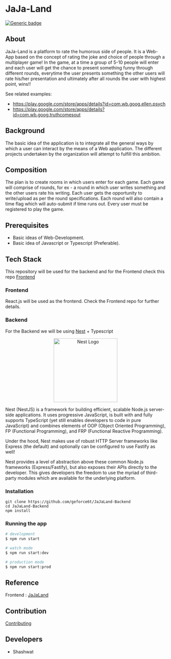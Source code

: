 # JaJa-Land
[![Generic badge](https://img.shields.io/badge/Stage-development-<COLOR>.svg)](https://shields.io/)

## About

JaJa-Land is a platform to rate the humorous side of people. It is a Web-App based on the concept of rating the joke and choice of people through a multiplayer game! In the game, at a time a group of 5-10 people will enter and each user will get the chance to present something funny through different rounds, everytime the user presents something the other users will rate his/her presentation and ultimately after all rounds the user with highest point, wins!!

See related examples:

* <https://play.google.com/store/apps/details?id=com.wb.goog.ellen.psych>
* <https://play.google.com/store/apps/details?id=com.wb.goog.truthcomesout>

## Background
The basic idea of the application is to integrate all the general ways by which a user can interact by the means of a Web application. The different projects undertaken by the organization will attempt to fulfill this ambition.

## Composition
The plan is to create rooms in which users enter for each game. Each game will comprise of rounds, for ex - a round in which user writes something and the other users rate his writing. Each user gets the opportunity to write/upload as per the round specifications. Each round will also contain a time flag which will auto-submit if time runs out. Every user must be registered to play the game.

## Prerequisites

* Basic ideas of Web-Development.
* Basic idea of Javascript or Typescript (Preferable).

  
## Tech Stack

This repository will be used for the backend and for the Frontend check this repo [Frontend](https://github.com/geforce6t/JaJaLand-Frontend)

### Frontend
React.js will be used as the frontend.
Check the Frontend repo for further details.

### Backend
For the Backend we will be using [Nest](https://github.com/nestjs/nest) + Typescript

<p align="center">
  <a href="http://nestjs.com/" target="blank"><img src="https://nestjs.com/img/logo_text.svg" width="200" alt="Nest Logo" /></a>
</p>

Nest (NestJS) is a framework for building efficient, scalable Node.js server-side applications. It uses progressive JavaScript, is built with and fully supports TypeScript (yet still enables developers to code in pure JavaScript) and combines elements of OOP (Object Oriented Programming), FP (Functional Programming), and FRP (Functional Reactive Programming).

Under the hood, Nest makes use of robust HTTP Server frameworks like Express (the default) and optionally can be configured to use Fastify as well!

Nest provides a level of abstraction above these common Node.js frameworks (Express/Fastify), but also exposes their APIs directly to the developer. This gives developers the freedom to use the myriad of third-party modules which are available for the underlying platform.

### Installation

```shell
git clone https://github.com/geforce6t/JaJaLand-Backend
cd JaJaLand-Backend
npm install
```

### Running the app

```bash
# development
$ npm run start

# watch mode
$ npm run start:dev

# production mode
$ npm run start:prod
```

## Reference
Frontend : [JaJaLand](https://github.com/geforce6t/JaJaLand-Frontend)

## Contribution 
[Contributing](https://github.com/geforce6t/JaJaLand-Backend/blob/master/CONTRIBUTING.md)

## Developers 
* Shashwat

